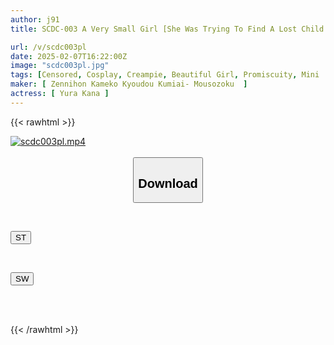 ```yaml
---
author: j91
title: SCDC-003 A Very Small Girl [She Was Trying To Find A Lost Child But Couldn't Resist And Started Messing Around In The Toilet → 5 People Later Ganged Up On Her And Started To Molest Her] Men With Huge Dicks Kept Thrusting Into Her Slit → She Couldn't Stop Herself From Spasming And Moving...

url: /v/scdc003pl
date: 2025-02-07T16:22:00Z
image: "scdc003pl.jpg"
tags: [Censored, Cosplay, Creampie, Beautiful Girl, Promiscuity, Mini	]
maker: [ Zennihon Kameko Kyoudou Kumiai- Mousozoku  ]
actress: [ Yura Kana ]
---
```



{{< rawhtml >}}

<div class="video" data-videoid="zMRXL747wGFYVrD">
    <a href="javascript:;">
        <img src="/v/scdc003pl/scdc003pl.jpg" width="WIDTH" height="HEIGHT" alt="scdc003pl.mp4" loading="lazy">
    </a>
</div>

<script type="text/javascript" src="https://j91.asia/asset/on-demand-st.js"></script>

<br>
  <link rel="stylesheet" href="https://j91.asia/asset/bs5.css">
  
  <center>
  <button class="btn btn-primary" type="button" data-bs-toggle="collapse" data-bs-target=".multi-collapse" aria-expanded="false" aria-controls="multiCollapseExample1 multiCollapseExample2"><h2>Download</h2></button></center>
</p>
<div class="row">
  <div class="col">
    <div class="collapse multi-collapse" id="multiCollapseExample1">
      <div class="card card-body">
	      	      <br>
<div class="buttons">  
<p><a href="/v/scdc003pl/st.html" target="_blank"><button class="btn-hover color-3"><i class="fa fa-download"></i> ST</button></a></p></div>
    </div>
  </div>
</div>
  <div class="col">
    <div class="collapse multi-collapse" id="multiCollapseExample2">
      <div class="card card-body">
	      <br>
<div class="buttons">
<p><a href="/v/scdc003pl/sw.html" target="_blank"><button class="btn-hover color-2"><i class="fa fa-download"></i> SW</button></a></p></div>
<br><br>
      </div>
    </div>
  </div>
</div>

{{< /rawhtml >}}